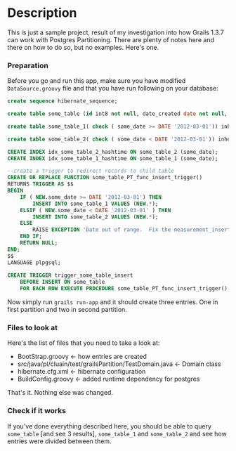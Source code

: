 Description
===========

This is just a sample project, result of my investigation into how Grails 1.3.7 can work with Postgres Partitioning.
There are plenty of notes here and there on how to do so, but no examples.
Here's one. 

### Preparation

Before you go and run this app, make sure you have modified `DataSource.groovy` file and that you have run following on your database:

``` sql
create sequence hibernate_sequence;

create table some_table (id int8 not null, date_created date not null, some_date date, version int4, primary key (id));

create table some_table_1( check ( some_date >= DATE '2012-03-01')) inherits (some_table);

create table some_table_2( check ( some_date < DATE '2012-03-01')) inherits (some_table);

CREATE INDEX idx_some_table_2_hashtime ON some_table_2 (some_date);
CREATE INDEX idx_some_table_1_hashtime ON some_table_1 (some_date);

--create a trigger to redirect records to child table
CREATE OR REPLACE FUNCTION some_table_PT_func_insert_trigger()
RETURNS TRIGGER AS $$
BEGIN
    IF ( NEW.some_date >= DATE '2012-03-01') THEN
        INSERT INTO some_table_1 VALUES (NEW.*);
    ELSIF ( NEW.some_date < DATE '2012-03-01' ) THEN
        INSERT INTO some_table_2 VALUES (NEW.*);
    ELSE
        RAISE EXCEPTION 'Date out of range.  Fix the measurement_insert_trigger() function!';
    END IF;
    RETURN NULL;
END;
$$
LANGUAGE plpgsql;
 
CREATE TRIGGER trigger_some_table_insert
    BEFORE INSERT ON some_table
    FOR EACH ROW EXECUTE PROCEDURE some_table_PT_func_insert_trigger();
```

Now simply run `grails run-app` and it should create three entries. One in first partition and two in second partition.

### Files to look at

Here's the list of files that you need to take a look at:

* BootStrap.groovy <- how entries are created
* src/java/pl/cluain/test/grailsPartition/TestDomain.java <- Domain class
* hibernate.cfg.xml <- hibernate configuration
* BuildConfig.groovy <- added runtime dependency for postgres

That's it. Nothing else was changed.

### Check if it works

If you've done everything described here, you should be able to query `some_table` [and see 3 results], `some_table_1` and `some_table_2` and see how entries were divided between them.
